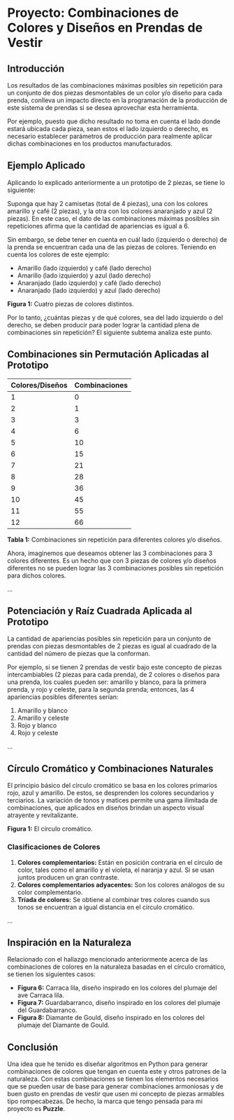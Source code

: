 # Proyecto: Combinaciones de Colores y Diseños en Prendas de Vestir

## Introducción

Los resultados de las combinaciones máximas posibles sin repetición para un conjunto de dos piezas desmontables de un color y/o diseño para cada prenda, conlleva un impacto directo en la programación de la producción de este sistema de prendas si se desea aprovechar esta herramienta.

Por ejemplo, puesto que dicho resultado no toma en cuenta el lado donde estará ubicada cada pieza, sean estos el lado izquierdo o derecho, es necesario establecer parámetros de producción para realmente aplicar dichas combinaciones en los productos manufacturados.

## Ejemplo Aplicado

Aplicando lo explicado anteriormente a un prototipo de 2 piezas, se tiene lo siguiente:

Suponga que hay 2 camisetas (total de 4 piezas), una con los colores amarillo y café (2 piezas), y la otra con los colores anaranjado y azul (2 piezas). En este caso, el dato de las combinaciones máximas posibles sin repeticiones afirma que la cantidad de apariencias es igual a 6.

Sin embargo, se debe tener en cuenta en cuál lado (izquierdo o derecho) de la prenda se encuentran cada una de las piezas de colores. Teniendo en cuenta los colores de este ejemplo:

- Amarillo (lado izquierdo) y café (lado derecho)
- Amarillo (lado izquierdo) y azul (lado derecho)
- Anaranjado (lado izquierdo) y café (lado derecho)
- Anaranjado (lado izquierdo) y azul (lado derecho)

**Figura 1:** Cuatro piezas de colores distintos.

Por lo tanto, ¿cuántas piezas y de qué colores, sea del lado izquierdo o del derecho, se deben producir para poder lograr la cantidad plena de combinaciones sin repetición? El siguiente subtema analiza este punto.

## Combinaciones sin Permutación Aplicadas al Prototipo

| Colores/Diseños | Combinaciones |
|------------------|---------------|
| 1               | 0             |
| 2               | 1             |
| 3               | 3             |
| 4               | 6             |
| 5               | 10            |
| 6               | 15            |
| 7               | 21            |
| 8               | 28            |
| 9               | 36            |
| 10              | 45            |
| 11              | 55            |
| 12              | 66            |

**Tabla 1:** Combinaciones sin repetición para diferentes colores y/o diseños.

Ahora, imaginemos que deseamos obtener las 3 combinaciones para 3 colores diferentes. Es un hecho que con 3 piezas de colores y/o diseños diferentes no se pueden lograr las 3 combinaciones posibles sin repetición para dichos colores.

...

## Potenciación y Raíz Cuadrada Aplicada al Prototipo

La cantidad de apariencias posibles sin repetición para un conjunto de prendas con piezas desmontables de 2 piezas es igual al cuadrado de la cantidad del número de piezas que la conforman.

Por ejemplo, si se tienen 2 prendas de vestir bajo este concepto de piezas intercambiables (2 piezas para cada prenda), de 2 colores o diseños para una prenda, los cuales pueden ser: amarillo y blanco, para la primera prenda, y rojo y celeste, para la segunda prenda; entonces, las 4 apariencias posibles diferentes serían:

1. Amarillo y blanco
2. Amarillo y celeste
3. Rojo y blanco
4. Rojo y celeste

...

## Círculo Cromático y Combinaciones Naturales

El principio básico del círculo cromático se basa en los colores primarios rojo, azul y amarillo. De estos, se desprenden los colores secundarios y terciarios. La variación de tonos y matices permite una gama ilimitada de combinaciones, que aplicados en diseños brindan un aspecto visual atrayente y revitalizante.

**Figura 1:** El círculo cromático.

### Clasificaciones de Colores

1. **Colores complementarios:** Están en posición contraria en el círculo de color, tales como el amarillo y el violeta, el naranja y azul. Si se usan juntos producen un gran contraste.
2. **Colores complementarios adyacentes:** Son los colores análogos de su color complementario.
3. **Tríada de colores:** Se obtiene al combinar tres colores cuando sus tonos se encuentran a igual distancia en el círculo cromático.

...

## Inspiración en la Naturaleza

Relacionado con el hallazgo mencionado anteriormente acerca de las combinaciones de colores en la naturaleza basadas en el círculo cromático, se tienen los siguientes casos:

- **Figura 6:** Carraca lila, diseño inspirado en los colores del plumaje del ave Carraca lila.
- **Figura 7:** Guardabarranco, diseño inspirado en los colores del plumaje del Guardabarranco.
- **Figura 8:** Diamante de Gould, diseño inspirado en los colores del plumaje del Diamante de Gould.

## Conclusión

Una idea que he tenido es diseñar algoritmos en Python para generar combinaciones de colores que tengan en cuenta este y otros patrones de la naturaleza. Con estas combinaciones se tienen los elementos necesarios que se pueden usar de base para generar combinaciones armoniosas y de buen gusto en prendas de vestir que usen mi concepto de piezas armables tipo rompecabezas. De hecho, la marca que tengo pensada para mi proyecto es **Puzzle**.
